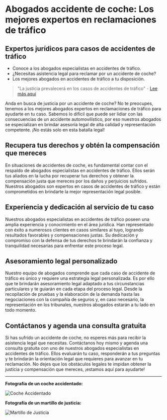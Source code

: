 # Abogados accidente de coche: Los mejores expertos en reclamaciones de tráfico

## Expertos jurídicos para casos de accidentes de tráfico

* Conoce a los abogados especialistas en accidentes de tráfico.
* ¿Necesitas asistencia legal para reclamar por un accidente de coche?
* Los mejores abogados en accidentes de tráfico a tu disposición.

> "La justicia prevalecerá en los casos de accidentes de tráfico" - [Lee más aquí](https://linkblog1.com)

Anda en busca de justicia por un accidente de coche? No te preocupes, tenemos a los mejores abogados expertos en reclamaciones de tráfico para ayudarte en tu caso. Sabemos lo difícil que puede ser lidiar con las consecuencias de un accidente automovilístico, por eso nuestros abogados se especializan en brindar asesoría legal de alta calidad y representación competente. ¡No estás solo en esta batalla legal!

## Recupera tus derechos y obtén la compensación que mereces

En situaciones de accidentes de coche, es fundamental contar con el respaldo de abogados especialistas en accidentes de tráfico. Ellos serán tus aliados en la lucha por recuperar tus derechos y obtener la compensación justa que mereces por los daños y perjuicios sufridos. Nuestros abogados son expertos en casos de accidentes de tráfico y están comprometidos en brindarte la mejor representación legal posible.

## Experiencia y dedicación al servicio de tu caso

Nuestros abogados especialistas en accidentes de tráfico poseen una amplia experiencia y conocimiento en el área jurídica. Han representado con éxito a numerosos clientes en casos similares al tuyo, logrando resultados favorables y compensaciones justas. Su dedicación y compromiso con la defensa de tus derechos te brindarán la confianza y tranquilidad necesarias para enfrentar este proceso legal.

## Asesoramiento legal personalizado

Nuestro equipo de abogados comprende que cada caso de accidente de tráfico es único y requiere una estrategia legal personalizada. Es por ello que te brindarán asesoramiento legal adaptado a tus circunstancias particulares y te guiarán en cada etapa del proceso legal. Desde la recopilación de pruebas y la elaboración de la demanda hasta las negociaciones con la compañía de seguros y, en caso necesario, la representación en los tribunales, nuestros abogados estarán a tu lado en todo momento.

## Contáctanos y agenda una consulta gratuita

Si has sufrido un accidente de coche, no esperes más para recibir la asistencia legal que necesitas. Contáctanos hoy mismo y agenda una consulta gratuita con uno de nuestros abogados especialistas en accidentes de tráfico. Ellos evaluarán tu caso, responderán a tus preguntas y te brindarán la orientación legal que requieres para avanzar en tu reclamación. No dejes que los obstáculos legales te impidan obtener la justicia y compensación que mereces, ¡estamos aquí para ayudarte!

---

**Fotografía de un coche accidentado:**

![Coche Accidentado](https://images.rawpixel.com/image_1300/czNmcy1wcml2YXRlL3Jhd3BpeGVsX2ltYWdlcy93ZWJzaXRlX2NvbnRlbnQvbHIvdXB3azYyMjk2OTk5LXdpa2ltZWRpYS1pbWFnZS1rb3dzM2lnZy5qcGc.jpg)

**Fotografía de un martillo de justicia:**

![Martillo de Justicia](https://pix4free.org/assets/library/2021-07-20/originals/immigration-lawyer.jpg)